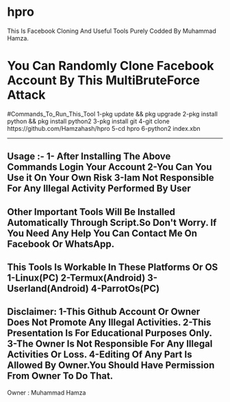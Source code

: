 # hpro
This Is Facebook Cloning And Useful Tools Purely Codded By Muhammad Hamza.
<h1>You Can Randomly Clone Facebook Account By This MultiBruteForce Attack</h1>
#Commands_To_Run_This_Tool
1-pkg update && pkg upgrade
2-pkg install python && pkg install python2
3-pkg install git
4-git clone https://github.com/Hamzahash/hpro
5-cd hpro
6-python2 index.xbn

------------------------------------------------------------------------------------------
Usage :-
1- After Installing The Above Commands Login Your Account
2-You Can You Use it On Your Own Risk
3-Iam Not Responsible For Any Illegal Activity Performed By User
-------------------------------------------------------------------------------------------
Other Important Tools Will Be Installed Automatically Through Script.So Don't Worry.
If You Need Any Help You Can Contact Me On Facebook Or WhatsApp.
-------------------------------------------------------------------------------------------
This Tools Is Workable In These Platforms Or OS
1-Linux(PC)
2-Termux(Android)
3-Userland(Android)
4-ParrotOs(PC)
-------------------------------------------------------------------------------------------
Disclaimer:
1-This Github Account Or Owner Does Not Promote Any Illegal Activities.
2-This Presentation Is For Educational Purposes Only.
3-The Owner Is Not Responsible For Any Illegal Activities Or Loss.
4-Editing Of Any Part Is Allowed By Owner.You Should Have Permission From Owner To Do That.
-------------------------------------------------------------------------------------------
Owner : Muhammad Hamza
